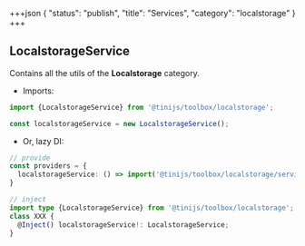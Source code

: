 +++json
{
  "status": "publish",
  "title": "Services",
  "category": "localstorage"
}
+++

## LocalstorageService

Contains all the utils of the **Localstorage** category.

- Imports:

```ts
import {LocalstorageService} from '@tinijs/toolbox/localstorage';

const localstorageService = new LocalstorageService();
```

- Or, lazy DI:

```ts
// provide
const providers = {
  localstorageService: () => import('@tinijs/toolbox/localstorage/service.js');
}

// inject
import type {LocalstorageService} from '@tinijs/toolbox/localstorage';
class XXX {
  @Inject() localstorageService!: LocalstorageService;
}
```